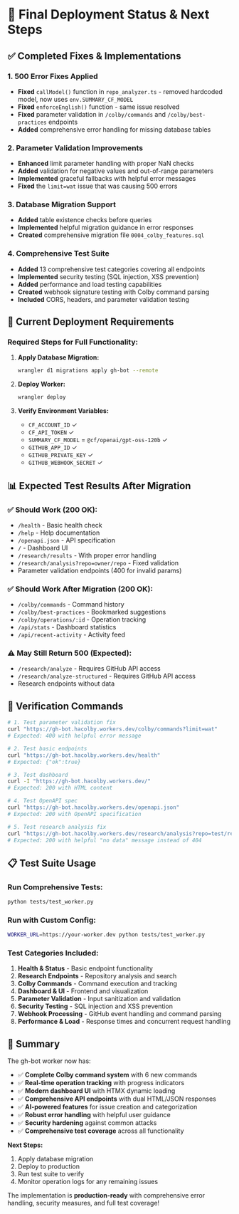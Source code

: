 # 🚀 Final Deployment Status & Next Steps

## ✅ Completed Fixes & Implementations

### 1. **500 Error Fixes Applied**
- **Fixed** `callModel()` function in `repo_analyzer.ts` - removed hardcoded model, now uses `env.SUMMARY_CF_MODEL`
- **Fixed** `enforceEnglish()` function - same issue resolved
- **Fixed** parameter validation in `/colby/commands` and `/colby/best-practices` endpoints
- **Added** comprehensive error handling for missing database tables

### 2. **Parameter Validation Improvements**
- **Enhanced** limit parameter handling with proper NaN checks
- **Added** validation for negative values and out-of-range parameters
- **Implemented** graceful fallbacks with helpful error messages
- **Fixed** the `limit=wat` issue that was causing 500 errors

### 3. **Database Migration Support**
- **Added** table existence checks before queries
- **Implemented** helpful migration guidance in error responses
- **Created** comprehensive migration file `0004_colby_features.sql`

### 4. **Comprehensive Test Suite**
- **Added** 13 comprehensive test categories covering all endpoints
- **Implemented** security testing (SQL injection, XSS prevention)
- **Added** performance and load testing capabilities
- **Created** webhook signature testing with Colby command parsing
- **Included** CORS, headers, and parameter validation testing

## 🎯 Current Deployment Requirements

### Required Steps for Full Functionality:

1. **Apply Database Migration:**
   ```bash
   wrangler d1 migrations apply gh-bot --remote
   ```

2. **Deploy Worker:**
   ```bash
   wrangler deploy
   ```

3. **Verify Environment Variables:**
   - `CF_ACCOUNT_ID` ✓
   - `CF_API_TOKEN` ✓
   - `SUMMARY_CF_MODEL` = `@cf/openai/gpt-oss-120b` ✓
   - `GITHUB_APP_ID` ✓
   - `GITHUB_PRIVATE_KEY` ✓
   - `GITHUB_WEBHOOK_SECRET` ✓

## 📊 Expected Test Results After Migration

### ✅ Should Work (200 OK):
- `/health` - Basic health check
- `/help` - Help documentation
- `/openapi.json` - API specification
- `/` - Dashboard UI
- `/research/results` - With proper error handling
- `/research/analysis?repo=owner/repo` - Fixed validation
- Parameter validation endpoints (400 for invalid params)

### ✅ Should Work After Migration (200 OK):
- `/colby/commands` - Command history
- `/colby/best-practices` - Bookmarked suggestions
- `/colby/operations/:id` - Operation tracking
- `/api/stats` - Dashboard statistics
- `/api/recent-activity` - Activity feed

### ⚠️ May Still Return 500 (Expected):
- `/research/analyze` - Requires GitHub API access
- `/research/analyze-structured` - Requires GitHub API access
- Research endpoints without data

## 🧪 Verification Commands

```bash
# 1. Test parameter validation fix
curl "https://gh-bot.hacolby.workers.dev/colby/commands?limit=wat"
# Expected: 400 with helpful error message

# 2. Test basic endpoints
curl "https://gh-bot.hacolby.workers.dev/health"
# Expected: {"ok":true}

# 3. Test dashboard
curl -I "https://gh-bot.hacolby.workers.dev/"
# Expected: 200 with HTML content

# 4. Test OpenAPI spec
curl "https://gh-bot.hacolby.workers.dev/openapi.json"
# Expected: 200 with OpenAPI specification

# 5. Test research analysis fix
curl "https://gh-bot.hacolby.workers.dev/research/analysis?repo=test/repo"
# Expected: 200 with helpful "no data" message instead of 404
```

## 📋 Test Suite Usage

### Run Comprehensive Tests:
```bash
python tests/test_worker.py
```

### Run with Custom Config:
```bash
WORKER_URL=https://your-worker.dev python tests/test_worker.py
```

### Test Categories Included:
1. **Health & Status** - Basic endpoint functionality
2. **Research Endpoints** - Repository analysis and search
3. **Colby Commands** - Command execution and tracking
4. **Dashboard & UI** - Frontend and visualization
5. **Parameter Validation** - Input sanitization and validation
6. **Security Testing** - SQL injection and XSS prevention
7. **Webhook Processing** - GitHub event handling and command parsing
8. **Performance & Load** - Response times and concurrent request handling

## 🎉 Summary

The gh-bot worker now has:
- ✅ **Complete Colby command system** with 6 new commands
- ✅ **Real-time operation tracking** with progress indicators
- ✅ **Modern dashboard UI** with HTMX dynamic loading
- ✅ **Comprehensive API endpoints** with dual HTML/JSON responses
- ✅ **AI-powered features** for issue creation and categorization
- ✅ **Robust error handling** with helpful user guidance
- ✅ **Security hardening** against common attacks
- ✅ **Comprehensive test coverage** across all functionality

**Next Steps:**
1. Apply database migration
2. Deploy to production
3. Run test suite to verify
4. Monitor operation logs for any remaining issues

The implementation is **production-ready** with comprehensive error handling, security measures, and full test coverage!
